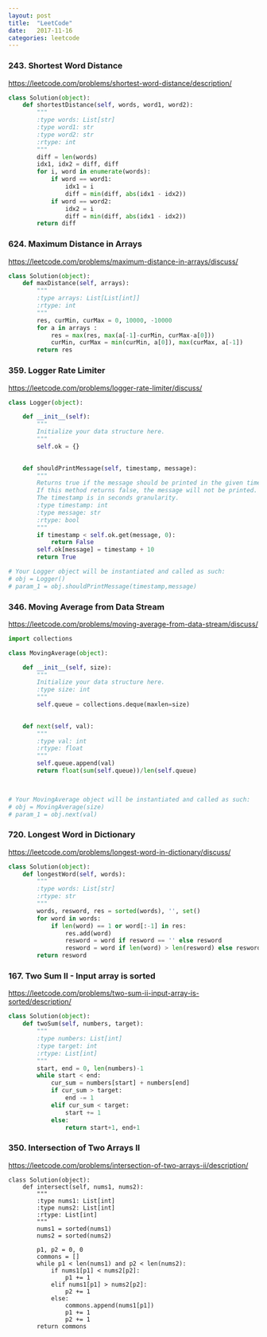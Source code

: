 ```yaml
---
layout: post
title:  "LeetCode"
date:   2017-11-16
categories: leetcode
---
```


### 243. Shortest Word Distance

https://leetcode.com/problems/shortest-word-distance/description/

```python
class Solution(object):
    def shortestDistance(self, words, word1, word2):
        """
        :type words: List[str]
        :type word1: str
        :type word2: str
        :rtype: int
        """
        diff = len(words)
        idx1, idx2 = diff, diff
        for i, word in enumerate(words):
            if word == word1:
                idx1 = i
                diff = min(diff, abs(idx1 - idx2))
            if word == word2:
                idx2 = i
                diff = min(diff, abs(idx1 - idx2))
        return diff
```


### 624. Maximum Distance in Arrays

https://leetcode.com/problems/maximum-distance-in-arrays/discuss/

```python
class Solution(object):
    def maxDistance(self, arrays):
        """
        :type arrays: List[List[int]]
        :rtype: int
        """
        res, curMin, curMax = 0, 10000, -10000
        for a in arrays :
            res = max(res, max(a[-1]-curMin, curMax-a[0]))
            curMin, curMax = min(curMin, a[0]), max(curMax, a[-1])
        return res
```


### 359. Logger Rate Limiter

https://leetcode.com/problems/logger-rate-limiter/discuss/

```python
class Logger(object):

    def __init__(self):
        """
        Initialize your data structure here.
        """
        self.ok = {}
        

    def shouldPrintMessage(self, timestamp, message):
        """
        Returns true if the message should be printed in the given timestamp, otherwise returns false.
        If this method returns false, the message will not be printed.
        The timestamp is in seconds granularity.
        :type timestamp: int
        :type message: str
        :rtype: bool
        """
        if timestamp < self.ok.get(message, 0):
            return False
        self.ok[message] = timestamp + 10
        return True

# Your Logger object will be instantiated and called as such:
# obj = Logger()
# param_1 = obj.shouldPrintMessage(timestamp,message)
```


### 346. Moving Average from Data Stream

https://leetcode.com/problems/moving-average-from-data-stream/discuss/

```python
import collections

class MovingAverage(object):

    def __init__(self, size):
        """
        Initialize your data structure here.
        :type size: int
        """
        self.queue = collections.deque(maxlen=size)
        

    def next(self, val):
        """
        :type val: int
        :rtype: float
        """
        self.queue.append(val)
        return float(sum(self.queue))/len(self.queue)
        


# Your MovingAverage object will be instantiated and called as such:
# obj = MovingAverage(size)
# param_1 = obj.next(val)
```


### 720. Longest Word in Dictionary

https://leetcode.com/problems/longest-word-in-dictionary/discuss/

```python
class Solution(object):
    def longestWord(self, words):
        """
        :type words: List[str]
        :rtype: str
        """
        words, resword, res = sorted(words), '', set()
        for word in words:
            if len(word) == 1 or word[:-1] in res:
                res.add(word)
                resword = word if resword == '' else resword 
                resword = word if len(word) > len(resword) else resword
        return resword
```


### 167. Two Sum II - Input array is sorted

https://leetcode.com/problems/two-sum-ii-input-array-is-sorted/description/

```python
class Solution(object):
    def twoSum(self, numbers, target):
        """
        :type numbers: List[int]
        :type target: int
        :rtype: List[int]
        """
        start, end = 0, len(numbers)-1
        while start < end:
            cur_sum = numbers[start] + numbers[end]
            if cur_sum > target:
                end -= 1
            elif cur_sum < target:
                start += 1
            else:
                return start+1, end+1
```


### 350. Intersection of Two Arrays II

https://leetcode.com/problems/intersection-of-two-arrays-ii/description/

```pyhton
class Solution(object):
    def intersect(self, nums1, nums2):
        """
        :type nums1: List[int]
        :type nums2: List[int]
        :rtype: List[int]
        """
        nums1 = sorted(nums1)
        nums2 = sorted(nums2)
        
        p1, p2 = 0, 0
        commons = []
        while p1 < len(nums1) and p2 < len(nums2):
            if nums1[p1] < nums2[p2]:
                p1 += 1
            elif nums1[p1] > nums2[p2]:
                p2 += 1
            else:
                commons.append(nums1[p1])
                p1 += 1
                p2 += 1
        return commons
```




